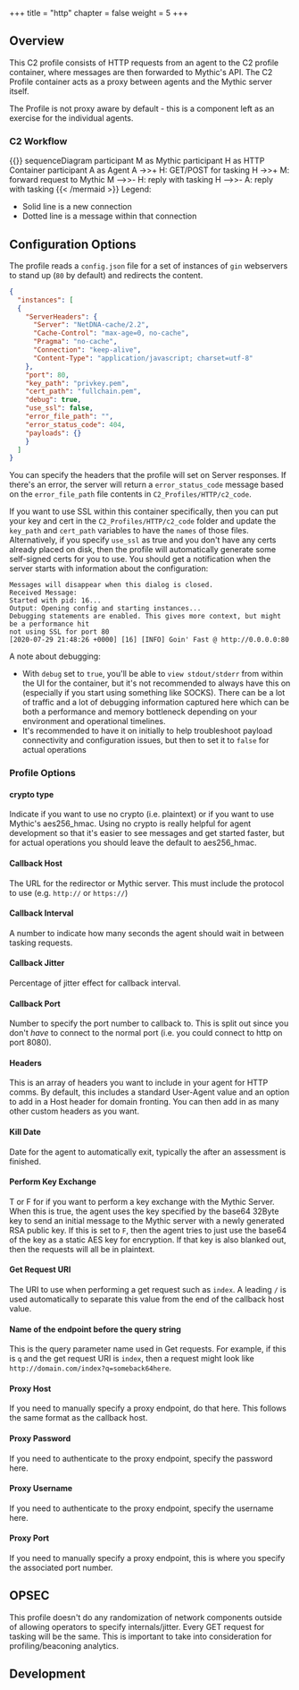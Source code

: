 +++
title = "http"
chapter = false
weight = 5
+++

## Overview
This C2 profile consists of HTTP requests from an agent to the C2 profile container, where messages are then forwarded to Mythic's API. The C2 Profile container acts as a proxy between agents and the Mythic server itself.

The Profile is not proxy aware by default - this is a component left as an exercise for the individual agents. 
### C2 Workflow
{{<mermaid>}}
sequenceDiagram
    participant M as Mythic
    participant H as HTTP Container
    participant A as Agent
    A ->>+ H: GET/POST for tasking
    H ->>+ M: forward request to Mythic
    M -->>- H: reply with tasking
    H -->>- A: reply with tasking
{{< /mermaid >}}
Legend:

- Solid line is a new connection
- Dotted line is a message within that connection

## Configuration Options
The profile reads a `config.json` file for a set of instances of `gin` webservers to stand up (`80` by default) and redirects the content.

```JSON
{
  "instances": [
  {
    "ServerHeaders": {
      "Server": "NetDNA-cache/2.2",
      "Cache-Control": "max-age=0, no-cache",
      "Pragma": "no-cache",
      "Connection": "keep-alive",
      "Content-Type": "application/javascript; charset=utf-8"
    },
    "port": 80,
    "key_path": "privkey.pem",
    "cert_path": "fullchain.pem",
    "debug": true,
    "use_ssl": false,
    "error_file_path": "",
    "error_status_code": 404,
    "payloads": {}
    }
  ]
}
```

You can specify the headers that the profile will set on Server responses. 
If there's an error, the server will return a `error_status_code` message based on the `error_file_path` file contents in `C2_Profiles/HTTP/c2_code`.

If you want to use SSL within this container specifically, then you can put your key and cert in the `C2_Profiles/HTTP/c2_code` folder and update the `key_path` and `cert_path` variables to have the `names` of those files. 
Alternatively, if you specify `use_ssl` as true and you don't have any certs already placed on disk, then the profile will automatically generate some self-signed certs for you to use.
You should get a notification when the server starts with information about the configuration:

```
Messages will disappear when this dialog is closed.
Received Message:
Started with pid: 16...
Output: Opening config and starting instances...
Debugging statements are enabled. This gives more context, but might be a performance hit
not using SSL for port 80
[2020-07-29 21:48:26 +0000] [16] [INFO] Goin' Fast @ http://0.0.0.0:80
```

A note about debugging:
- With `debug` set to `true`, you'll be able to `view stdout/stderr` from within the UI for the container, but it's not recommended to always have this on (especially if you start using something like SOCKS). There can be a lot of traffic and a lot of debugging information captured here which can be both a performance and memory bottleneck depending on your environment and operational timelines.
- It's recommended to have it on initially to help troubleshoot payload connectivity and configuration issues, but then to set it to `false` for actual operations

### Profile Options
#### crypto type
Indicate if you want to use no crypto (i.e. plaintext) or if you want to use Mythic's aes256_hmac. Using no crypto is really helpful for agent development so that it's easier to see messages and get started faster, but for actual operations you should leave the default to aes256_hmac.

#### Callback Host
The URL for the redirector or Mythic server. This must include the protocol to use (e.g. `http://` or `https://`)

#### Callback Interval
A number to indicate how many seconds the agent should wait in between tasking requests.

#### Callback Jitter
Percentage of jitter effect for callback interval.

#### Callback Port
Number to specify the port number to callback to. This is split out since you don't _have_ to connect to the normal port (i.e. you could connect to http on port 8080). 

#### Headers
This is an array of headers you want to include in your agent for HTTP comms. By default, this includes a standard User-Agent value and an option to add in a Host header for domain fronting. You can then add in as many other custom headers as you want.

#### Kill Date
Date for the agent to automatically exit, typically the after an assessment is finished.

#### Perform Key Exchange
T or F for if you want to perform a key exchange with the Mythic Server. When this is true, the agent uses the key specified by the base64 32Byte key to send an initial message to the Mythic server with a newly generated RSA public key. If this is set to `F`, then the agent tries to just use the base64 of the key as a static AES key for encryption. If that key is also blanked out, then the requests will all be in plaintext.

#### Get Request URI
The URI to use when performing a get request such as `index`. A leading `/` is used automatically to separate this value from the end of the callback host value.

#### Name of the endpoint before the query string
This is the query parameter name used in Get requests. For example, if this is `q` and the get request URI is `index`, then a request might look like `http://domain.com/index?q=someback64here`.

#### Proxy Host
If you need to manually specify a proxy endpoint, do that here. This follows the same format as the callback host.

#### Proxy Password
If you need to authenticate to the proxy endpoint, specify the password here.

#### Proxy Username
If you need to authenticate to the proxy endpoint, specify the username here.

#### Proxy Port
If you need to manually specify a proxy endpoint, this is where you specify the associated port number.

## OPSEC

This profile doesn't do any randomization of network components outside of allowing operators to specify internals/jitter. Every GET request for tasking will be the same. This is important to take into consideration for profiling/beaconing analytics. 

## Development
